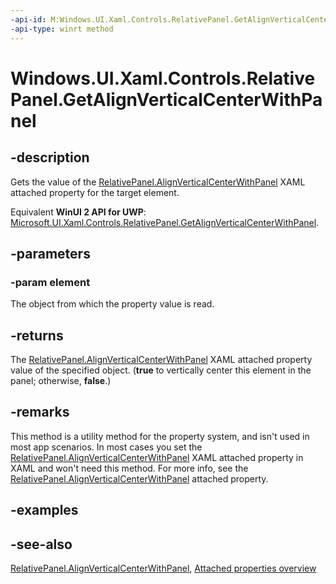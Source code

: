 ```yaml
---
-api-id: M:Windows.UI.Xaml.Controls.RelativePanel.GetAlignVerticalCenterWithPanel(Windows.UI.Xaml.UIElement)
-api-type: winrt method
---
```


<!-- Method syntax
public bool GetAlignVerticalCenterWithPanel(Windows.UI.Xaml.UIElement element)
-->

# Windows.UI.Xaml.Controls.RelativePanel.GetAlignVerticalCenterWithPanel

## -description
Gets the value of the [RelativePanel.AlignVerticalCenterWithPanel](relativepanel_alignverticalcenterwithpanel.md) XAML attached property for the target element.

Equivalent **WinUI 2 API for UWP**: [Microsoft.UI.Xaml.Controls.RelativePanel.GetAlignVerticalCenterWithPanel](/windows/winui/api/microsoft.ui.xaml.controls.relativepanel.getalignverticalcenterwithpanel).

## -parameters
### -param element
The object from which the property value is read.

## -returns
The [RelativePanel.AlignVerticalCenterWithPanel](relativepanel_alignverticalcenterwithpanel.md) XAML attached property value of the specified object. (**true** to vertically center this element in the panel; otherwise, **false**.)

## -remarks
This method is a utility method for the property system, and isn't used in most app scenarios. In most cases you set the [RelativePanel.AlignVerticalCenterWithPanel](relativepanel_alignverticalcenterwithpanel.md) XAML attached property in XAML and won't need this method. For more info, see the [RelativePanel.AlignVerticalCenterWithPanel](relativepanel_alignverticalcenterwithpanel.md) attached property.

## -examples

## -see-also

[RelativePanel.AlignVerticalCenterWithPanel](relativepanel_alignverticalcenterwithpanel.md), [Attached properties overview](/windows/uwp/xaml-platform/attached-properties-overview)
